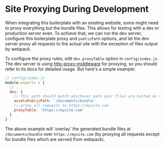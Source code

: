 # Site Proxying During Development

When integrating this boilerplate with an existing website, some might need to proxy everything but the bundle files. This allows for testing with a dev or production server even. To achieve that, we can run the dev server, configure this boilerplate proxy and `publicPath` options, and let the dev server proxy all requests to the actual site with the exception of files output by webpack.

To configure the proxy rules, edit `dev.proxyTable` option in `config/index.js`. The dev server is using [http-proxy-middleware](https://github.com/chimurai/http-proxy-middleware) for proxying, so you should refer to its docs for detailed usage. But here's a simple example:

``` js
// config/index.js
module.exports = {
  // ...
  dev: {
    // this path should match whichever path your files are hosted on the target server
    assetsPublicPath: '/documents/bundle'
    // proxy all requests to https://mysite.com
    proxyTable: 'https://mysite.com'
  }
}
```

The above example will 'overlay' the generated bundle files at `/documents/bundle` over `https://mysite.com` (by proxying all requests except for bundle files which are served from webpack).
